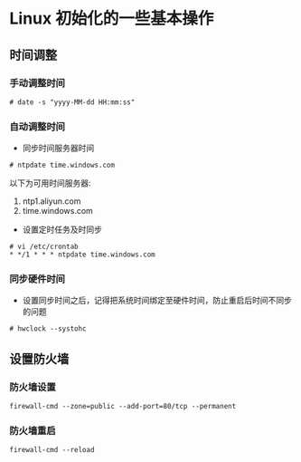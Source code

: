 # Linux 初始化的一些基本操作
## 时间调整
### 手动调整时间
```
# date -s "yyyy-MM-dd HH:mm:ss"
```
### 自动调整时间
* 同步时间服务器时间
```
# ntpdate time.windows.com
```
以下为可用时间服务器:
1. ntp1.aliyun.com
2. time.windows.com
* 设置定时任务及时同步
```
# vi /etc/crontab
* */1 * * * ntpdate time.windows.com
```
### 同步硬件时间
* 设置同步时间之后，记得把系统时间绑定至硬件时间，防止重启后时间不同步的问题
```
# hwclock --systohc
```


## 设置防火墙
### 防火墙设置
```
firewall-cmd --zone=public --add-port=80/tcp --permanent
```
### 防火墙重启
```
firewall-cmd --reload
```

